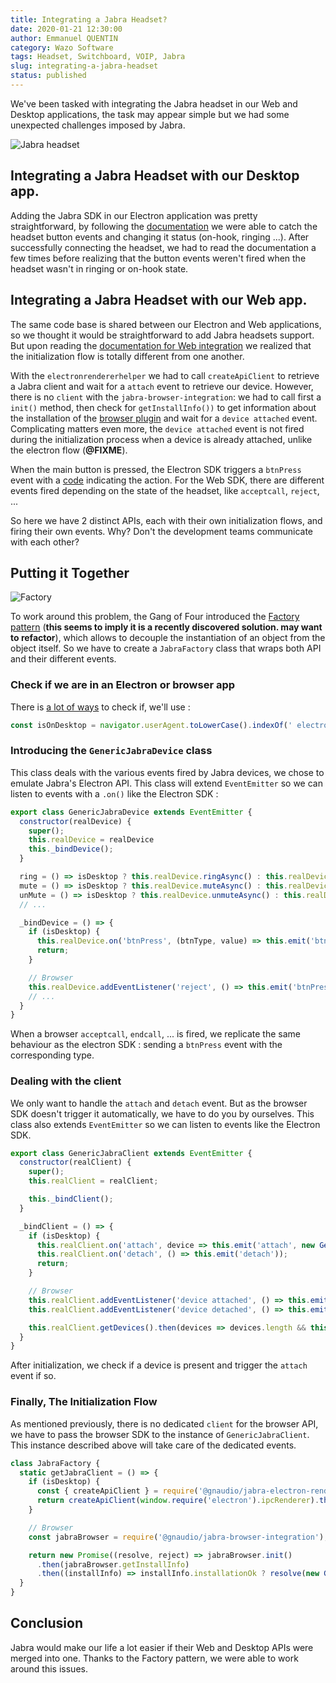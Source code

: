 ```yaml
---
title: Integrating a Jabra Headset?
date: 2020-01-21 12:30:00
author: Emmanuel QUENTIN
category: Wazo Software
tags: Headset, Switchboard, VOIP, Jabra
slug: integrating-a-jabra-headset
status: published
---
```


We've been tasked with integrating the Jabra headset in our Web and Desktop applications, the task may appear simple but we had some unexpected challenges imposed by Jabra.

![Jabra headset](https://user-images.githubusercontent.com/2076632/71919321-659ba580-3152-11ea-8095-d27f22a6958b.jpg)

## Integrating a Jabra Headset with our Desktop app.

Adding the Jabra SDK in our Electron application was pretty straightforward, by following the [documentation](https://github.com/gnaudio/jabra-node-sdk/tree/master/electronrendererhelper) we were able to catch the headset button events and changing it status (on-hook, ringing ...).
After successfully connecting the headset, we had to read the documentation a few times before realizing that the button events weren't fired when the headset wasn't in ringing or on-hook state.

## Integrating a Jabra Headset with our Web app.

The same code base is shared between our Electron and Web applications, so we thought it would be straightforward to add Jabra headsets support. But upon reading the [documentation for Web integration](https://github.com/gnaudio/jabra-browser-integration) we realized that the initialization flow is totally different from one another.

With the `electronrendererhelper` we had to call `createApiClient` to retrieve a Jabra client and wait for a `attach` event to retrieve our device. However, there is no `client` with the `jabra-browser-integration`: we had to call first a `init()` method, then check for `getInstallInfo())` to get information about the installation of the [browser plugin](https://chrome.google.com/webstore/detail/jabra-browser-integration/okpeabepajdgiepelmhkfhkjlhhmofma) and wait for a `device attached` event. Complicating matters even more, the `device attached` event is not fired during the initialization process when a device is already attached, unlike the electron flow (**@FIXME**).

When the main button is pressed, the Electron SDK triggers a `btnPress` event with a [code](https://github.com/gnaudio/jabra-node-sdk/blob/6ed31e69ae2ad2358766e5a38b25afdfb79652ca/nodesdk/src/main/jabra-enums.ts#L68) indicating the action. For the Web SDK, there are different events fired depending on the state of the headset, like `acceptcall`, `reject`, ...

So here we have 2 distinct APIs, each with their own initialization flows, and firing their own events. Why? Don't the development teams communicate with each other?

## Putting it Together

![Factory](https://user-images.githubusercontent.com/2076632/71919409-9e3b7f00-3152-11ea-9153-a3af5e7beb0d.jpg)

To work around this problem, the Gang of Four introduced the [Factory pattern](https://en.wikipedia.org/wiki/Factory_method_pattern) (**this seems to imply it is a recently discovered solution. may want to refactor**), which allows to decouple the instantiation of an object from the object itself. So we have to create a `JabraFactory` class that wraps both API and their different events.

### Check if we are in an Electron or browser app

There is [a lot of ways](https://github.com/electron/electron/issues/2288) to check if, we'll use :

```js
const isOnDesktop = navigator.userAgent.toLowerCase().indexOf(' electron/') > -1;
```

### Introducing the `GenericJabraDevice` class

This class deals with the various events fired by Jabra devices, we chose to emulate Jabra's Electron API. This class will extend `EventEmitter` so we can listen to events with a `.on()` like the Electron SDK :

```js
export class GenericJabraDevice extends EventEmitter {
  constructor(realDevice) {
    super();
    this.realDevice = realDevice
    this._bindDevice();
  }

  ring = () => isDesktop ? this.realDevice.ringAsync() : this.realDevice.ring();
  mute = () => isDesktop ? this.realDevice.muteAsync() : this.realDevice.mute();
  unMute = () => isDesktop ? this.realDevice.unmuteAsync() : this.realDevice.unmute();
  // ...

  _bindDevice = () => {
    if (isDesktop) {
      this.realDevice.on('btnPress', (btnType, value) => this.emit('btnPress', btnType, value));
      return;
    }

    // Browser
    this.realDevice.addEventListener('reject', () => this.emit('btnPress', enumDeviceBtnType.RejectCall));
    // ...
  }
}
```

When a browser `acceptcall`, `endcall`, ... is fired, we replicate the same behaviour as the electron SDK : sending a `btnPress` event with the corresponding type.

### Dealing with the client

We only want to handle the `attach` and `detach` event. But as the browser SDK doesn't trigger it automatically, we have to do you by ourselves. This class also extends `EventEmitter` so we can listen to events like the Electron SDK.

```js
export class GenericJabraClient extends EventEmitter {
  constructor(realClient) {
    super();
    this.realClient = realClient;

    this._bindClient();
  }

  _bindClient = () => {
    if (isDesktop) {
      this.realClient.on('attach', device => this.emit('attach', new GenericJabraDevice(device)));
      this.realClient.on('detach', () => this.emit('detach'));
      return;
    }

    // Browser
    this.realClient.addEventListener('device attached', () => this.emit('attach', new GenericJabraDevice(this.realClient)));
    this.realClient.addEventListener('device detached', () => this.emit('detach'));

    this.realClient.getDevices().then(devices => devices.length && this.emit('attach', new GenericJabraDevice(this.realClient)));
  }
}
```

After initialization, we check if a device is present and trigger the `attach` event if so.

### Finally, The Initialization Flow

As mentioned previously, there is no dedicated `client` for the browser API, we have to pass the browser SDK to the instance of `GenericJabraClient`. This instance described above will take care of the dedicated events.

```js
class JabraFactory {
  static getJabraClient = () => {
    if (isDesktop) {
      const { createApiClient } = require('@gnaudio/jabra-electron-renderer-helper');
      return createApiClient(window.require('electron').ipcRenderer).then(client => new GenericJabraClient(client));
    }

    // Browser
    const jabraBrowser = require('@gnaudio/jabra-browser-integration');

    return new Promise((resolve, reject) => jabraBrowser.init()
      .then(jabraBrowser.getInstallInfo)
      .then((installInfo) => installInfo.installationOk ? resolve(new GenericJabraClient(jabraBrowser)) : reject()));
  }
}
```

## Conclusion

Jabra would make our life a lot easier if their Web and Desktop APIs were merged into one. Thanks to the Factory pattern, we were able to work around this issues.
